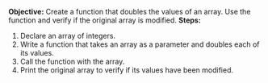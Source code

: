 **Objective:** Create a function that doubles the values of an array. Use the function and verify if the original array is modified.
**Steps:**

1. Declare an array of integers.
2. Write a function that takes an array as a parameter and doubles each of its values.
3. Call the function with the array.
4. Print the original array to verify if its values have been modified.
